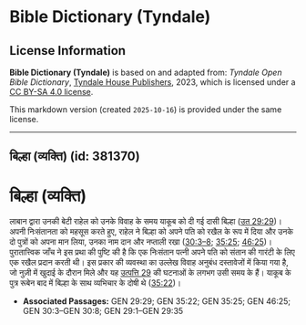 # Bible Dictionary (Tyndale)

## License Information

**Bible Dictionary (Tyndale)** is based on and adapted from: _Tyndale Open Bible Dictionary_, [Tyndale House Publishers](https://tyndaleopenresources.com/), 2023, which is licensed under a [CC BY-SA 4.0 license](https://creativecommons.org/licenses/by-sa/4.0/legalcode.en).

This markdown version (created `2025-10-16`) is provided under the same license.



--------------------------------

## बिल्हा (व्यक्ति) (id: 381370)

बिल्हा (व्यक्ति)
================

लाबान द्वारा उनकी बेटी राहेल को उनके विवाह के समय याकूब को दी गई दासी बिल्हा ([उत 29:29](https://ref.ly/Gen29:29))। अपनी निःसंतानता को महसूस करते हुए, राहेल ने बिल्हा को अपने पति को रखैल के रूप में दिया और उनके दो पुत्रों को अपना मान लिया, उनका नाम दान और नप्ताली रखा ([30:3–8](https://ref.ly/Gen30:3-Gen30:8); [35:25](https://ref.ly/Gen35:25); [46:25](https://ref.ly/Gen46:25))। पुरातात्त्विक जाँच ने इस प्रथा की पुष्टि की है कि एक निःसंतान पत्नी अपने पति को संतान की गारंटी के लिए एक रखैल प्रदान करती थी। इस प्रकार की व्यवस्था का उल्लेख विवाह अनुबंध दस्तावेजों में किया गया है, जो नुज़ी में खुदाई के दौरान मिले और यह [उत्पत्ति 29](https://ref.ly/Gen29:1-Gen29:35) की घटनाओं के लगभग उसी समय के हैं। याकूब के पुत्र रूबेन बाद में बिल्हा के साथ व्यभिचार के दोषी थे ([35:22](https://ref.ly/Gen35:22))।

* **Associated Passages:** GEN 29:29; GEN 35:22; GEN 35:25; GEN 46:25; GEN 30:3–GEN 30:8; GEN 29:1–GEN 29:35


